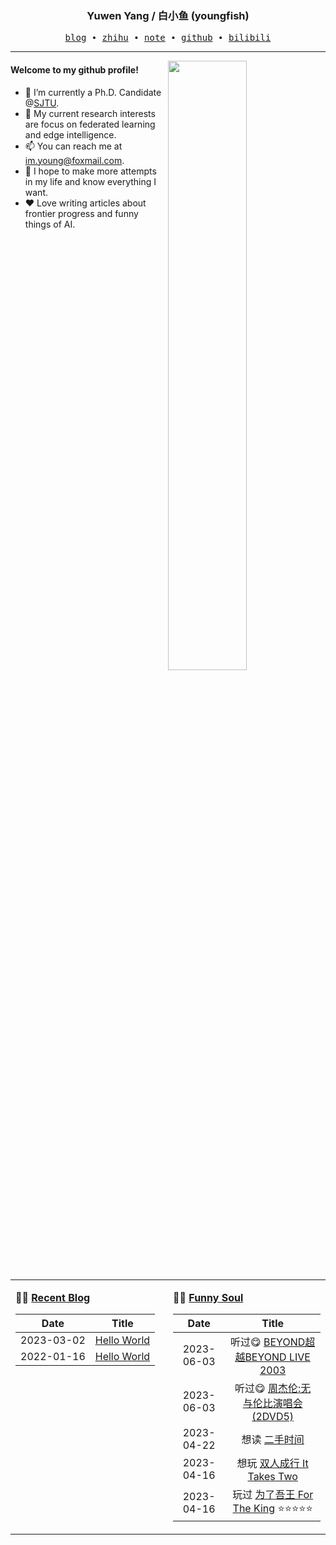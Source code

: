<h3 align="center"> Yuwen Yang / 白小鱼 (youngfish) </h3>

<p align="center">
  <samp>
    <a href="https://youngfish42.github.io/blog">blog</a> ∙
    <a href="https://www.zhihu.com/people/youngfish42">zhihu</a> ∙
    <a href="https://youngfish42.github.io/note">note</a> ∙
    <a href="https://github.com/youngfish42">github</a> ∙ 
    <a href="https://space.bilibili.com/38135278">bilibili</a>
  </samp>
</p>



---

<img align="right" src="https://github-readme-stats.vercel.app/api?username=youngfish42&show_icons=true&hide_border=true&theme=swift" width="50%">


#### Welcome to my github profile!
<!-- languages:start -->
<!-- prettier-ignore-start -->
<!-- markdownlint-disable -->

- 🔭 I’m currently a Ph.D. Candidate @[SJTU](https://www.sjtu.edu.cn/).
- 🌱 My current research interests are focus on federated learning and edge intelligence.
- 📫 You can reach me at [im.young@foxmail.com](mailto:im.young@foxmail.com).
- 🎨 I hope to make more attempts in my life and know everything I want.
- ❤️ Love writing articles about frontier progress and funny things of AI.



<!-- markdownlint-restore -->
<!-- prettier-ignore-end -->
<!-- languages:end -->

<table width="100%" align="center" padding="0" margin="0">
<tr>
<td valign="top" width="50%">

**🤹‍♀️ <a href="https://youngfish42.github.io/blog" target="_blank">Recent Blog</a>**

<!-- START_SECTION:blog -->
| Date | Title |
| :-: | :---: |
| 2023-03-02 | <a href='https://youngfish42.github.io/blog/posts/test/' target='_blank'>Hello World</a> |
| 2022-01-16 | <a href='https://youngfish42.github.io/blog/posts/hello-world/' target='_blank'>Hello World</a> |
<!-- END_SECTION:blog -->

</td>
<td valign="top" width="50%">

**🤾‍♂️ <a href="https://www.douban.com/people/187848884/" target="_blank">Funny Soul</a>**

<!-- START_SECTION:douban -->
| Date | Title |
| :-: | :---: |
| 2023-06-03 | 听过😋 <a href='https://music.douban.com/subject/2073639/' target='_blank'>BEYOND超越BEYOND LIVE 2003</a>  |
| 2023-06-03 | 听过😋 <a href='https://music.douban.com/subject/6543915/' target='_blank'>周杰伦:无与伦比演唱会(2DVD5)</a>  |
| 2023-04-22 | 想读 <a href='https://book.douban.com/subject/26704403/' target='_blank'>二手时间</a>  |
| 2023-04-16 | 想玩 <a href='http://www.douban.com/game/35110438/' target='_blank'>双人成行 It Takes Two</a>  |
| 2023-04-16 | 玩过 <a href='http://www.douban.com/game/27080356/' target='_blank'>为了吾王 For The King</a> ⭐⭐⭐⭐⭐ |
<!-- END_SECTION:douban -->

</td>
</tr>


</table>

